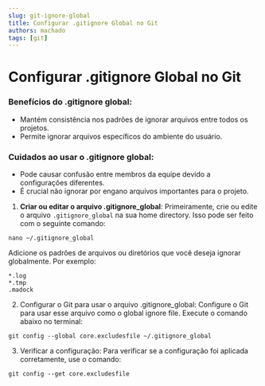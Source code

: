 ```yaml
---
slug: git-ignore-global
title: Configurar .gitignore Global no Git
authors: machado
tags: [git]
---
```



# Configurar .gitignore Global no Git

### Benefícios do .gitignore global:

- Mantém consistência nos padrões de ignorar arquivos entre todos os projetos.
- Permite ignorar arquivos específicos do ambiente do usuário.

### Cuidados ao usar o .gitignore global:

- Pode causar confusão entre membros da equipe devido a configurações diferentes.
- É crucial não ignorar por engano arquivos importantes para o projeto.

1.  **Criar ou editar o arquivo .gitignore_global**: Primeiramente, crie ou edite o arquivo `.gitignore_global` na sua home directory. Isso pode ser feito com o seguinte comando:
```
nano ~/.gitignore_global
```

Adicione os padrões de arquivos ou diretórios que você deseja ignorar globalmente. Por exemplo:

```
*.log
*.tmp
.madock
```

2. Configurar o Git para usar o arquivo .gitignore_global: Configure o Git para usar esse arquivo como o global ignore file. Execute o comando abaixo no terminal:

```
git config --global core.excludesfile ~/.gitignore_global
```

3. Verificar a configuração: Para verificar se a configuração foi aplicada corretamente, use o comando:

```
git config --get core.excludesfile
```